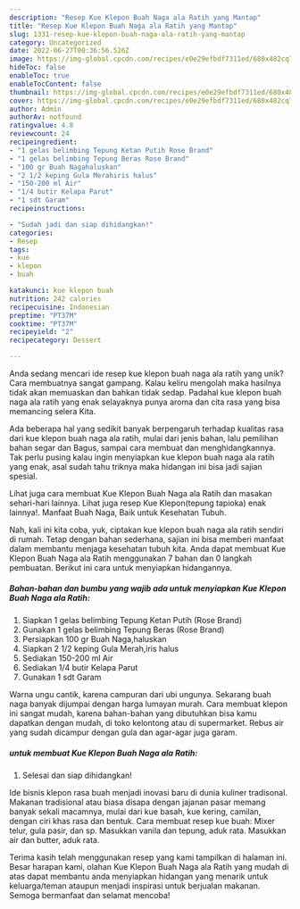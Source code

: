 ```yaml
---
description: "Resep Kue Klepon Buah Naga ala Ratih yang Mantap"
title: "Resep Kue Klepon Buah Naga ala Ratih yang Mantap"
slug: 1331-resep-kue-klepon-buah-naga-ala-ratih-yang-mantap
category: Uncategorized
date: 2022-06-27T00:36:56.526Z
image: https://img-global.cpcdn.com/recipes/e0e29efbdf7311ed/680x482cq70/kue-klepon-buah-naga-ala-ratih-foto-resep-utama.jpg
hideToc: false
enableToc: true
enableTocContent: false
thumbnail: https://img-global.cpcdn.com/recipes/e0e29efbdf7311ed/680x482cq70/kue-klepon-buah-naga-ala-ratih-foto-resep-utama.jpg
cover: https://img-global.cpcdn.com/recipes/e0e29efbdf7311ed/680x482cq70/kue-klepon-buah-naga-ala-ratih-foto-resep-utama.jpg
author: Admin
authorAv: notfound
ratingvalue: 4.8
reviewcount: 24
recipeingredient:
- "1 gelas belimbing Tepung Ketan Putih Rose Brand"
- "1 gelas belimbing Tepung Beras Rose Brand"
- "100 gr Buah Nagahaluskan"
- "2 1/2 keping Gula Merahiris halus"
- "150-200 ml Air"
- "1/4 butir Kelapa Parut"
- "1 sdt Garam"
recipeinstructions:

- "Sudah jadi dan siap dihidangkan!"
categories:
- Resep
tags:
- kue
- klepon
- buah

katakunci: kue klepon buah 
nutrition: 242 calories
recipecuisine: Indonesian
preptime: "PT37M"
cooktime: "PT37M"
recipeyield: "2"
recipecategory: Dessert

---
```





Anda sedang mencari ide resep kue klepon buah naga ala ratih yang unik? Cara membuatnya sangat gampang. Kalau keliru mengolah maka hasilnya tidak akan memuaskan dan bahkan tidak sedap. Padahal kue klepon buah naga ala ratih yang enak selayaknya punya aroma dan cita rasa yang bisa memancing selera Kita.





Ada beberapa hal yang sedikit banyak berpengaruh terhadap kualitas rasa dari kue klepon buah naga ala ratih, mulai dari jenis bahan, lalu pemilihan bahan segar dan Bagus, sampai cara membuat dan menghidangkannya. Tak perlu pusing kalau ingin menyiapkan kue klepon buah naga ala ratih yang enak,      asal sudah tahu triknya maka hidangan ini bisa jadi sajian spesial.














Lihat juga cara membuat Kue Klepon Buah Naga ala Ratih dan masakan sehari-hari lainnya. Lihat juga resep Kue Klepon(tepung tapioka) enak lainnya!. Manfaat Buah Naga, Baik untuk Kesehatan Tubuh.






Nah, kali ini kita coba, yuk, ciptakan kue klepon buah naga ala ratih sendiri di rumah. Tetap dengan bahan sederhana, sajian ini bisa memberi manfaat dalam membantu menjaga kesehatan tubuh kita. Anda dapat membuat Kue Klepon Buah Naga ala Ratih menggunakan 7 bahan dan 0 langkah pembuatan. Berikut ini cara untuk menyiapkan hidangannya.

<!--inarticleads1-->

##### Bahan-bahan dan bumbu yang wajib ada untuk menyiapkan Kue Klepon Buah Naga ala Ratih:

1. Siapkan 1 gelas belimbing Tepung Ketan Putih (Rose Brand)
1. Gunakan 1 gelas belimbing Tepung Beras (Rose Brand)
1. Persiapkan 100 gr Buah Naga,haluskan
1. Siapkan 2 1/2 keping Gula Merah,iris halus
1. Sediakan 150-200 ml Air
1. Sediakan 1/4 butir Kelapa Parut
1. Gunakan 1 sdt Garam


Warna ungu cantik, karena campuran dari ubi ungunya. Sekarang buah naga banyak dijumpai dengan harga lumayan murah. Cara membuat klepon ini sangat mudah, karena bahan-bahan yang dibutuhkan bisa kamu dapatkan dengan mudah, di toko kelontong atau di supermarket. Rebus air yang sudah dicampur dengan gula dan agar-agar juga garam. 

<!--inarticleads2-->

#####  untuk membuat Kue Klepon Buah Naga ala Ratih:


1. Selesai dan siap dihidangkan!

Ide bisnis klepon rasa buah menjadi inovasi baru di dunia kuliner tradisonal. Makanan tradisional atau biasa disapa dengan jajanan pasar memang banyak sekali macamnya, mulai dari kue basah, kue kering, camilan, dengan ciri khas rasa dan bentuk. Cara membuat resep kue buah: Mixer telur, gula pasir, dan sp. Masukkan vanila dan tepung, aduk rata. Masukkan air dan butter, aduk rata. 

Terima kasih telah menggunakan resep yang kami tampilkan di halaman ini. Besar harapan kami, olahan Kue Klepon Buah Naga ala Ratih yang mudah di atas dapat membantu anda menyiapkan hidangan yang menarik untuk keluarga/teman ataupun menjadi inspirasi untuk berjualan makanan. Semoga bermanfaat dan selamat mencoba!
